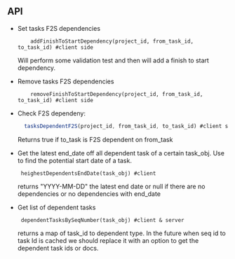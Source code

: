 ## API
* Set tasks F2S dependencies

    ```
        addFinishToStartDependency(project_id, from_task_id, to_task_id) #client side
    ```
    Will perform some validation test and then will add a finish to start dependency.

* Remove tasks F2S dependencies

    ```
        removeFinishToStartDependency(project_id, from_task_id, to_task_id) #client side
    ```

  
* Check F2S dependeny:
    ```javascript
      tasksDependentF2S(project_id, from_task_id, to_task_id) #client side
    ```
    Returns true if to_task is F2S dependent on from_task
    
* Get the latest end_date off all dependent task of a certain task_obj. 
  Use to find the potential start date of a task. 

       heighestDependentsEndDate(task_obj) #client
       
  returns "YYYY-MM-DD"  the latest end date or null if there are no
  dependencies or no dependencies with end_date
  
* Get list of dependent tasks

       dependentTasksBySeqNumber(task_obj) #client & server

  returns a map of task_id to dependent type. In the future when seq id to task Id is cached
  we should replace it with an option to get the dependent task ids or docs.
         
  
 